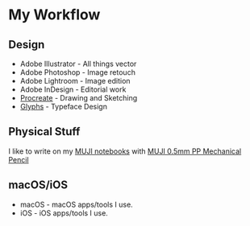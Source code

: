 # My Workflow

## Design

* Adobe Illustrator - All things vector
* Adobe Photoshop - Image retouch
* Adobe Lightroom - Image edition
* Adobe InDesign - Editorial work
* [Procreate](https://procreate.art/) - Drawing and Sketching
* [Glyphs](https://glyphsapp.com/) - Typeface Design

## Physical Stuff

I like to write on my [MUJI notebooks](https://amzn.to/2PFZWZI) with [MUJI 0.5mm PP Mechanical Pencil](https://amzn.to/2PKL509)

## macOS/iOS

* macOS - macOS apps/tools I use.
* iOS - iOS apps/tools I use.

